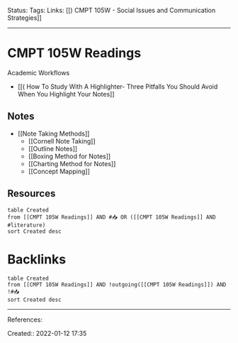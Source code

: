 Status: 
Tags: 
Links: [[) CMPT 105W - Social Issues and Communication Strategies]]
___
# CMPT 105W Readings
Academic Workflows
- [[( How To Study With A Highlighter- Three Pitfalls You Should Avoid When You Highlight Your Notes]]
## Notes
- [[Note Taking Methods]]
	- [[Cornell Note Taking]]
	- [[Outline Notes]]
	- [[Boxing Method for Notes]]
	- [[Charting Method for Notes]]
	- [[Concept Mapping]]
## Resources
```dataview
table Created
from [[CMPT 105W Readings]] AND #📥 OR ([[CMPT 105W Readings]] AND #literature)
sort Created desc
```
# Backlinks
```dataview
table Created
from [[CMPT 105W Readings]] AND !outgoing([[CMPT 105W Readings]]) AND !#📥
sort Created desc
```
___
References:

Created:: 2022-01-12 17:35
